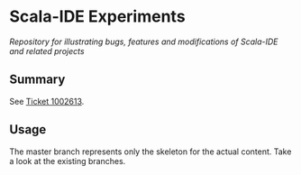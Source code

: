 # Scala-IDE Experiments
*Repository for illustrating bugs, features and modifications of Scala-IDE and related projects*

## Summary
See [Ticket 1002613](https://scala-ide-portfolio.assembla.com/spaces/scala-ide/tickets/1002613).

## Usage
The master branch represents only the skeleton for the actual content. Take a look at the existing branches.
